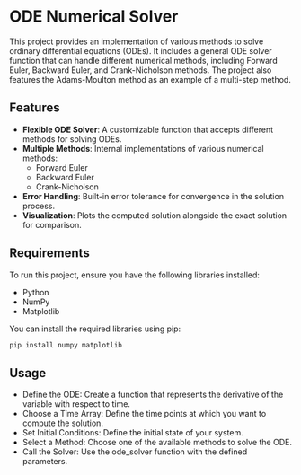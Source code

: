 # ODE Numerical Solver

This project provides an implementation of various methods to solve ordinary differential equations (ODEs). It includes a general ODE solver function that can handle different numerical methods, including Forward Euler, Backward Euler, and Crank-Nicholson methods. The project also features the Adams-Moulton method as an example of a multi-step method.

## Features

- **Flexible ODE Solver**: A customizable function that accepts different methods for solving ODEs.
- **Multiple Methods**: Internal implementations of various numerical methods:
  - Forward Euler
  - Backward Euler
  - Crank-Nicholson
- **Error Handling**: Built-in error tolerance for convergence in the solution process.
- **Visualization**: Plots the computed solution alongside the exact solution for comparison.

## Requirements

To run this project, ensure you have the following libraries installed:

- Python
- NumPy
- Matplotlib

You can install the required libraries using pip:

```bash
pip install numpy matplotlib
```
## Usage
- Define the ODE: Create a function that represents the derivative of the variable with respect to time.
- Choose a Time Array: Define the time points at which you want to compute the solution.
- Set Initial Conditions: Define the initial state of your system.
- Select a Method: Choose one of the available methods to solve the ODE.
- Call the Solver: Use the ode_solver function with the defined parameters.

